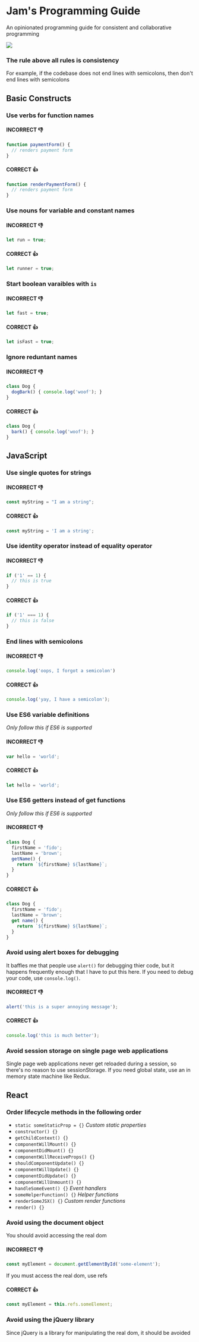 # Jam's Programming Guide
An opinionated programming guide for consistent and collaborative programming

![](assets/jams-programming-guide.png)

### The rule above all rules is consistency
For example, if the codebase does not end lines with semicolons, then don't end lines with semicolons

## Basic Constructs

### Use verbs for function names
#### INCORRECT :-1:
```js
function paymentForm() {
  // renders payment form
}
```
#### CORRECT :+1:
```js
function renderPaymentForm() {
  // renders payment form
}
```

### Use nouns for variable and constant names
#### INCORRECT :-1:
```js
let run = true;
```
#### CORRECT :+1:
```js
let runner = true;
```

### Start boolean varaibles with `is`
#### INCORRECT :-1:
```js
let fast = true;
```
#### CORRECT :+1:
```js
let isFast = true;
```

### Ignore reduntant names
#### INCORRECT :-1:
```js
class Dog {
  dogBark() { console.log('woof'); }
}
```
#### CORRECT :+1:
```js
class Dog { 
  bark() { console.log('woof'); }
}
```

## JavaScript

### Use single quotes for strings
#### INCORRECT :-1:
```js
const myString = "I am a string";
```
#### CORRECT :+1:
```js
const myString = 'I am a string';
```

### Use identity operator instead of equality operator
#### INCORRECT :-1:
```js
if ('1' == 1) {
  // this is true
}
```
#### CORRECT :+1:
```js
if ('1' === 1) {
  // this is false
}
```

### End lines with semicolons
#### INCORRECT :-1:
```js
console.log('oops, I forgot a semicolon')
```
#### CORRECT :+1:
```js
console.log('yay, I have a semicolon');
```

### Use ES6 variable definitions
_Only follow this if ES6 is supported_
#### INCORRECT :-1:
```js
var hello = 'world';
```
#### CORRECT :+1:
```js
let hello = 'world';
```

### Use ES6 getters instead of get functions
_Only follow this if ES6 is supported_
#### INCORRECT :-1:
```js
class Dog {
  firstName = 'fido';
  lastName = 'brown';
  getName() {
    return `${firstName} ${lastName}`;
  }
}
```
#### CORRECT :+1:
```js
class Dog {
  firstName = 'fido';
  lastName = 'brown';
  get name() {
    return `${firstName} ${lastName}`;
  }
}
```

### Avoid using alert boxes for debugging
It baffles me that people use `alert()` for debugging thier code,
but it happens frequently enough that I have to put this here. If you
need to debug your code, use `console.log()`.
#### INCORRECT :-1:
```js
alert('this is a super annoying message');
```
#### CORRECT :+1:
```js
console.log('this is much better');
```

### Avoid session storage on single page web applications
Single page web applications never get reloaded during a session,
so there's no reason to use sessionStorage. If you need global state,
use an in memory state machine like Redux.

## React

### Order lifecycle methods in the following order

* `static someStaticProp = {}` _Custom static properties_
* `constructor() {}`
* `getChildContext() {}`
* `componentWillMount() {}`
* `componentDidMount() {}`
* `componentWillReceiveProps() {}`
* `shouldComponentUpdate() {}`
* `componentWillUpdate() {}`
* `componentDidUpdate() {}`
* `componentWillUnmount() {}`
* `handleSomeEvent() {}` _Event handlers_
* `someHelperFunction() {}` _Helper functions_
* `renderSomeJSX() {}` _Custom render functions_
* `render() {}`

### Avoid using the document object
You should avoid accessing the real dom
#### INCORRECT :-1:
```js
const myElement = document.getElementById('some-element');
```
If you must access the real dom, use refs
#### CORRECT :+1:
```js
const myElement = this.refs.someElement;
```

### Avoid using the jQuery library
Since jQuery is a library for manipulating the real dom, it should be avoided
